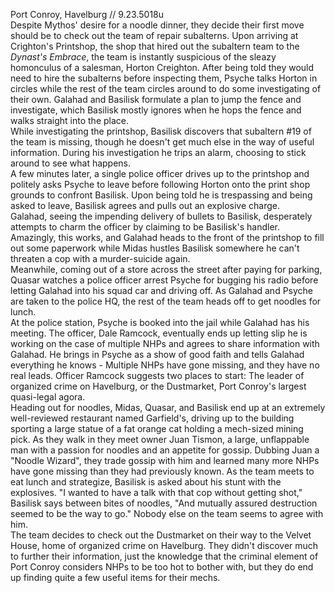Port Conroy, Havelburg // 9.23.5018u  
Despite Mythos' desire for a noodle dinner, they decide their first move should be to check out the team of repair subalterns. Upon arriving at Crighton's Printshop, the shop that hired out the subaltern team to the *Dynast's Embrace*, the team is instantly suspicious of the sleazy homonculus of a salesman, Horton Creighton. After being told they would need to hire the subalterns before inspecting them, Psyche talks Horton in circles while the rest of the team circles around to do some investigating of their own. Galahad and Basilisk formulate a plan to jump the fence and investigate, which Basilisk mostly ignores when he hops the fence and walks straight into the place.  
While investigating the printshop, Basilisk discovers that subaltern #19 of the team is missing, though he doesn't get much else in the way of useful information. During his investigation he trips an alarm, choosing to stick around to see what happens.  
A few minutes later, a single police officer drives up to the printshop and politely asks Psyche to leave before following Horton onto the print shop grounds to confront Basilisk. Upon being told he is trespassing and being asked to leave, Basilisk agrees and pulls out an explosive charge.  
Galahad, seeing the impending delivery of bullets to Basilisk, desperately attempts to charm the officer by claiming to be Basilisk's handler. Amazingly, this works, and Galahad heads to the front of the printshop to fill out some paperwork while Midas hustles Basilisk somewhere he can't threaten a cop with a murder-suicide again.  
Meanwhile, coming out of a store across the street after paying for parking, Quasar watches a police officer arrest Psyche for bugging his radio before letting Galahad into his squad car and driving off. As Galahad and Psyche are taken to the police HQ, the rest of the team heads off to get noodles for lunch.  
At the police station, Psyche is booked into the jail while Galahad has his meeting. The officer, Dale Ramcock, eventually ends up letting slip he is working on the case of multiple NHPs and agrees to share information with Galahad. He brings in Psyche as a show of good faith and tells Galahad everything he knows - Multiple NHPs have gone missing, and they have no real leads. Officer Ramcock suggests two places to start: The leader of organized crime on Havelburg, or the Dustmarket, Port Conroy's largest quasi-legal agora.  
Heading out for noodles, Midas, Quasar, and Basilisk end up at an extremely well-reviewed restaurant named Garfield's, driving up to the building sporting a large statue of a fat orange cat holding a mech-sized mining pick. As they walk in they meet owner Juan Tismon, a large, unflappable man with a passion for noodles and an appetite for gossip. Dubbing Juan a "Noodle Wizard", they trade gossip with him and learned many more NHPs have gone missing than they had previously known.
As the team meets to eat lunch and strategize, Basilisk is asked about his stunt with the explosives. "I wanted to have a talk with that cop without getting shot," Basilisk says between bites of noodles, "And mutually assured destruction seemed to be the way to go." Nobody else on the team seems to agree with him.  
The team decides to check out the Dustmarket on their way to the Velvet House, home of organized crime on Havelburg. They didn't discover much to further their information, just the knowledge that the criminal element of Port Conroy considers NHPs to be too hot to bother with, but they do end up finding quite a few useful items for their mechs.